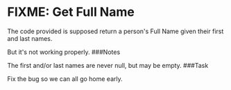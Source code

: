 # FIXME: Get Full Name
The code provided is supposed return a person's Full Name given their first and last names.

But it's not working properly.
###Notes

The first and/or last names are never null, but may be empty.
###Task

Fix the bug so we can all go home early.